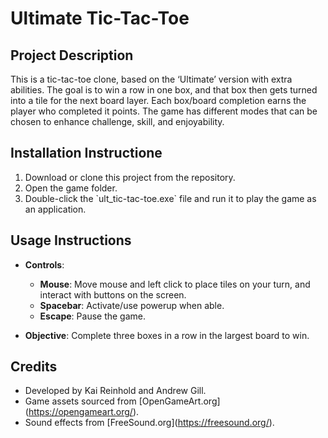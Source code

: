 # **Ultimate Tic-Tac-Toe**

## **Project Description**  
This is a tic-tac-toe clone, based on the ‘Ultimate’ version with extra abilities. The goal is to win a row in one box, and that box then gets turned into a tile for the next board layer. Each box/board completion earns the player who completed it points. The game has different modes that can be chosen to enhance challenge, skill, and enjoyability.

## **Installation Instructione**  
1. Download or clone this project from the repository.  
2. Open the game folder.  
3. Double-click the \`ult\_tic-tac-toe.exe\` file and run it to play the game as an application.

## **Usage Instructions**  
- **Controls**:  
  - **Mouse**: Move mouse and left click to place tiles on your turn, and interact with buttons on the screen.  
  - **Spacebar**: Activate/use powerup when able.  
  - **Escape**: Pause the game.  
    
- **Objective**: Complete three boxes in a row in the largest board to win.

## **Credits**  
- Developed by Kai Reinhold and Andrew Gill.  
- Game assets sourced from \[OpenGameArt.org\](https://opengameart.org/).  
- Sound effects from \[FreeSound.org\](https://freesound.org/).
